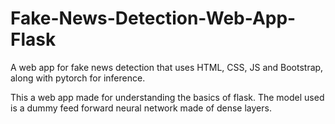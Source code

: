 # Fake-News-Detection-Web-App-Flask
A web app for fake news detection that uses HTML, CSS, JS and Bootstrap, along with pytorch for inference.

This a web app made for understanding the basics of flask. The model used is a dummy feed forward neural network made of dense layers.
